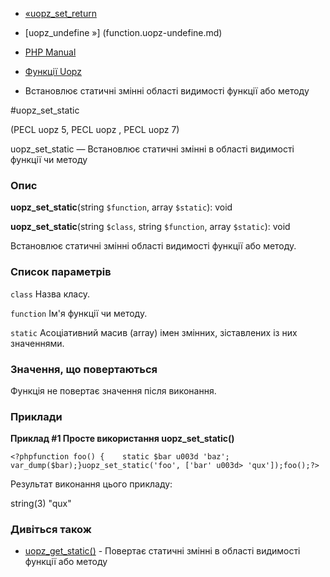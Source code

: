 - [«uopz_set_return](function.uopz-set-return.md)
- [uopz_undefine »] (function.uopz-undefine.md)

- [PHP Manual](index.md)
- [Функції Uopz](ref.uopz.md)
- Встановлює статичні змінні області видимості функції або
методу

#uopz_set_static

(PECL uopz 5, PECL uopz , PECL uopz 7)

uopz_set_static — Встановлює статичні змінні в області
видимості функції чи методу

### Опис

**uopz_set_static**(string `$function`, array `$static`): void

**uopz_set_static**(string `$class`, string `$function`, array
`$static`): void

Встановлює статичні змінні області видимості функції або
методу.

### Список параметрів

`class`
Назва класу.

`function`
Ім'я функції чи методу.

`static`
Асоціативний масив (array) імен змінних, зіставлених із них
значеннями.

### Значення, що повертаються

Функція не повертає значення після виконання.

### Приклади

**Приклад #1 Просте використання **uopz_set_static()****

` <?phpfunction foo() {    static $bar u003d 'baz'; var_dump($bar);}uopz_set_static('foo', ['bar' u003d> 'qux']);foo();?> `

Результат виконання цього прикладу:

string(3) "qux"

### Дивіться також

- [uopz_get_static()](function.uopz-get-static.md) - Повертає
статичні змінні в області видимості функції або методу
